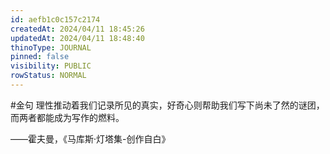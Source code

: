 ```yaml
---
id: aefb1c0c157c2174
createdAt: 2024/04/11 18:45:26
updatedAt: 2024/04/11 18:48:40
thinoType: JOURNAL
pinned: false
visibility: PUBLIC
rowStatus: NORMAL
---
```

#金句 理性推动着我们记录所见的真实，好奇心则帮助我们写下尚未了然的谜团，而两者都能成为写作的燃料。

——霍夫曼，《马库斯·灯塔集-创作自白》